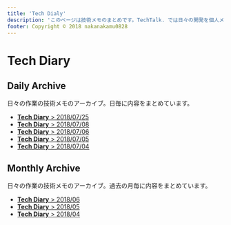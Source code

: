 ```yaml
---
title: 'Tech Dialy'
description: 'このページは技術メモのまとめです。TechTalk. では日々の開発を個人メモとして残しています。将来に向けて技術ノウハウを蓄積することを目的とします。'
footer: Copyright © 2018 nakanakamu0828
---
```


# Tech Diary
## Daily Archive
日々の作業の技術メモのアーカイブ。日毎に内容をまとめています。

* [<b>Tech Diary</b> &gt; 2018/07/25](/diary/2018-07-25.html)
* [<b>Tech Diary</b> &gt; 2018/07/08](/diary/2018-07-08.html)
* [<b>Tech Diary</b> &gt; 2018/07/06](/diary/2018-07-06.html)
* [<b>Tech Diary</b> &gt; 2018/07/05](/diary/2018-07-05.html)
* [<b>Tech Diary</b> &gt; 2018/07/04](/diary/2018-07-04.html)


## Monthly Archive
日々の作業の技術メモのアーカイブ。過去の月毎に内容をまとめています。

* [<b>Tech Diary</b> &gt; 2018/06](/diary/monthly/2018-06.html)
* [<b>Tech Diary</b> &gt; 2018/05](/diary/monthly/2018-05.html)
* [<b>Tech Diary</b> &gt; 2018/04](/diary/monthly/2018-04.html)